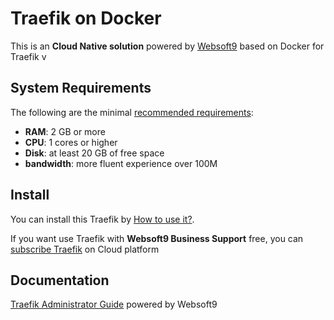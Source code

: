 # Traefik on Docker  

This is an **Cloud Native solution** powered by [Websoft9](https://www.websoft9.com) based on Docker for Traefik v

## System Requirements

The following are the minimal [recommended requirements](https://hub.docker.com/_/traefik):

* **RAM**: 2 GB or more
* **CPU**: 1 cores or higher
* **Disk**: at least 20 GB of free space
* **bandwidth**: more fluent experience over 100M  

## Install

You can install this Traefik by [How to use it?](https://github.com/Websoft9/docker-library#how-to-use-it).   

If you want use Traefik with **Websoft9 Business Support** free, you can [subscribe Traefik](https://www.websoft9.com/apps) on Cloud platform

## Documentation

[Traefik Administrator Guide](https://support.websoft9.com/docs/traefik) powered by Websoft9
